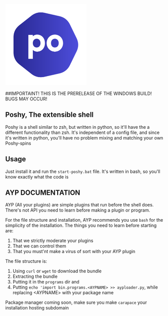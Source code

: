 <img title="Poshy" alt="Poshy" src="images/poshy.png" width="256" height="256">

##IMPORTAINT! THIS IS THE PRERELEASE OF THE WINDOWS BUILD! BUGS MAY OCCUR!

## Poshy, The extensible shell
Poshy is a shell similar to zsh, but written in python, so it'll have the a different functionality than zsh. It's independent of a config file, and since it's written in python, you'll have no problem mixing and matching your own Poshy-spins

## Usage
Just install it and run the `start-poshy.bat` file. It's written in bash, so you'll know exactly what the code is

## AYP DOCUMENTATION
AYP (All your plugins) are simple plugins that run before the shell does. There's not API you need to learn before making a plugin or program.

For the file structure and installation, AYP recommends you use `bash` for the simplicity of the installation. The things you need to learn before starting are:

1. That we strictly moderate your plugins
2. That we can control them
3. That you must'nt make a virus of sort with your AYP plugin

The file structure is:

1. Using `curl` or `wget` to download the bundle
2. Extracting the bundle
3. Putting it in the `programs` dir and
4. Putting ```echo 'import bin.programs.<AYPNAME> >> ayploader.py```, while replacing \<AYPNAME> with your package name

Package manager coming soon, make sure you make `carapace` your installation hosting subdomain 
